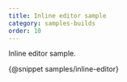 ```yaml
---
title: Inline editor sample
category: samples-builds
order: 10
---
```


Inline editor sample.

{@snippet samples/inline-editor}

